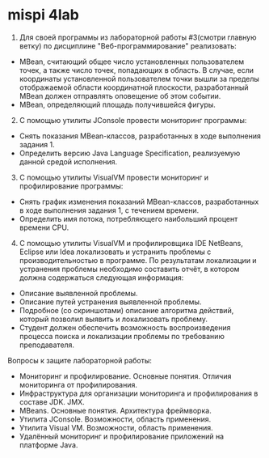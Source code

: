 # mispi 4lab
1. Для своей программы из лабораторной работы #3(смотри главную ветку) по дисциплине "Веб-программирование" реализовать:

+ MBean, считающий общее число установленных пользователем точек, а также число точек, попадающих в область. В случае, если координаты установленной пользователем точки вышли за пределы отображаемой области координатной плоскости, разработанный MBean должен отправлять оповещение об этом событии.
+ MBean, определяющий площадь получившейся фигуры.


2. С помощью утилиты JConsole провести мониторинг программы:

+ Снять показания MBean-классов, разработанных в ходе выполнения задания 1.
+ Определить версию Java Language Specification, реализуемую данной средой исполнения.


3. С помощью утилиты VisualVM провести мониторинг и профилирование программы:

+ Снять график изменения показаний MBean-классов, разработанных в ходе выполнения задания 1, с течением времени.
+ Определить имя потока, потребляющего наибольший процент времени CPU.


4. С помощью утилиты VisualVM и профилировщика IDE NetBeans, Eclipse или Idea локализовать и устранить проблемы с производительностью в программе. По результатам локализации и устранения проблемы необходимо составить отчёт, в котором должна содержаться следующая информация:

+ Описание выявленной проблемы.
+ Описание путей устранения выявленной проблемы.
+ Подробное (со скриншотами) описание алгоритма действий, который позволил выявить и локализовать проблему.
+ Студент должен обеспечить возможность воспроизведения процесса поиска и локализации проблемы по требованию преподавателя.


Вопросы к защите лабораторной работы:

+ Мониторинг и профилирование. Основные понятия. Отличия мониторинга от профилирования.
+ Инфраструктура для организации мониторинга и профилирования в составе JDK. JMX.
+ MBeans. Основные понятия. Архитектура фреймворка.
+ Утилита JConsole. Возможности, область применения.
+ Утилита Visual VM. Возможности, область применения.
+ Удалённый мониторинг и профилирование приложений на платформе Java.
